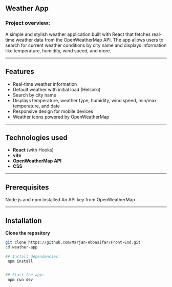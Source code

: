  
## Weather App

### Project overview:
A simple and stylish weather application built with React that fetches real-time weather data from the OpenWeatherMap API. The app allows users to search for current weather conditions by city name and displays information like temperature, humidity, wind speed, and more.

---

## Features
-	Real-time weather information
-	Default weather with initial load (Helsinki)
-	Search by city name
-	Displays temperature, weather type, humidity, wind speed, min/max temperature, and date
-	Responsive design for mobile devices
-	Weather icons powered by OpenWeatherMap

---

## Technologies used
-	**React** (with Hooks)
-   **vite**
-	**[OpenWeatherMap](https://openweathermap.org/) API**
-	**CSS** 

---

## Prerequisites
   Node.js and npm installed
   An API key from OpenWeatherMap

---

## Installation

  **Clone the repository**

  ```bash
  git clone https://github.com/Marjan-Abbasifar/Front-End.git
  cd weather-app

## Install dependencies:
   npm install


## Start the app:
   npm run dev

